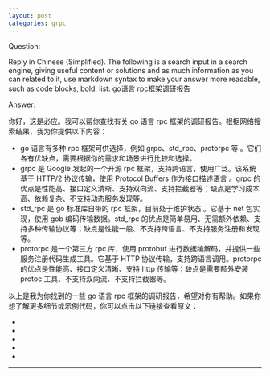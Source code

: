 ```yaml
---
layout: post
categories: grpc
---
```

Question:

Reply in Chinese (Simplified).
The following is a search input in a search engine, giving useful content or solutions and as much information as you can related to it, use markdown syntax to make your answer more readable, such as code blocks, bold, list:
go语言 rpc框架调研报告

Answer:

你好，这是必应。我可以帮你查找有关 go 语言 rpc 框架的调研报告。根据网络搜索结果，我为你提供以下内容：

- go 语言有多种 rpc 框架可供选择，例如 grpc、std_rpc、protorpc 等  。它们各有优缺点，需要根据你的需求和场景进行比较和选择。
- grpc 是 Google 发起的一个开源 rpc 框架，支持跨语言，使用广泛。该系统基于 HTTP/2 协议传输，使用 Protocol Buffers 作为接口描述语言 。grpc 的优点是性能高、接口定义清晰、支持双向流、支持拦截器等；缺点是学习成本高、依赖复杂、不支持动态服务发现等。
- std_rpc 是 go 标准库自带的 rpc 框架，目前处于维护状态 。它基于 net 包实现，使用 gob 编码传输数据。std_rpc 的优点是简单易用、无需额外依赖、支持多种传输协议等；缺点是性能一般、不支持跨语言、不支持服务注册和发现等。
- protorpc 是一个第三方 rpc 库，使用 protobuf 进行数据编解码，并提供一些服务注册代码生成工具。它基于 HTTP 协议传输，支持跨语言调用。protorpc 的优点是性能高、接口定义清晰、支持 http 传输等；缺点是需要额外安装 protoc 工具、不支持双向流、不支持拦截器等。

以上是我为你找到的一些 go 语言 rpc 框架的调研报告，希望对你有帮助。如果你想了解更多细节或示例代码，你可以点击以下链接查看原文：

- [1]: https://colobu.com/2022/07/31/2022-rpc-frameworks-benchmarks/
- [2]: https://cloud.tencent.com/developer/article/1900364
- [3]: https://zhuanlan.zhihu.com/p/411317961
- [4]: https://zhuanlan.zhihu.com/p/143961275
- [5]: https://zhuanlan.zhihu.com/p/183231254



<hr/>

